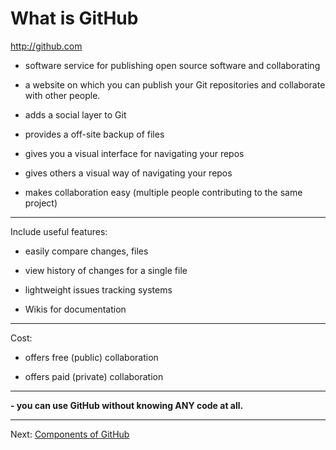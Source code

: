 # What is GitHub

http://github.com

- software service for publishing open source software and collaborating

- a website on which you can publish your Git repositories and collaborate with other people.

- adds a social layer to Git

- provides a off-site backup of files

- gives you a visual interface for navigating your repos

- gives others a visual way of navigating your repos

- makes collaboration easy (multiple people contributing to the same project)

---

Include useful features:

- easily compare changes, files

- view history of changes for a single file

- lightweight issues tracking systems

- Wikis for documentation

---

Cost:

- offers free (public) collaboration

- offers paid (private) collaboration

----

**- you can use GitHub without knowing ANY code at all.**

---

Next: [Components of GitHub](2_components_of_github.md)